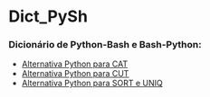 # Dict_PySh
### Dicionário de Python-Bash e Bash-Python:

+ [Alternativa Python para CAT](https://raw.githubusercontent.com/HelioGiroto/Dict_PySh/master/cat.py)
+ [Alternativa Python para CUT](https://raw.githubusercontent.com/HelioGiroto/Dict_PySh/master/cut.py) 
+ [Alternativa Python para SORT e UNIQ](https://raw.githubusercontent.com/HelioGiroto/Dict_PySh/master/sort-uniq.txt)


